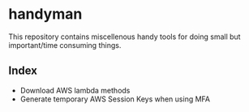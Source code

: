 # handyman

This repository contains miscellenous handy tools for doing small but important/time consuming things.


## Index

* Download AWS lambda methods
* Generate temporary AWS Session Keys when using MFA
